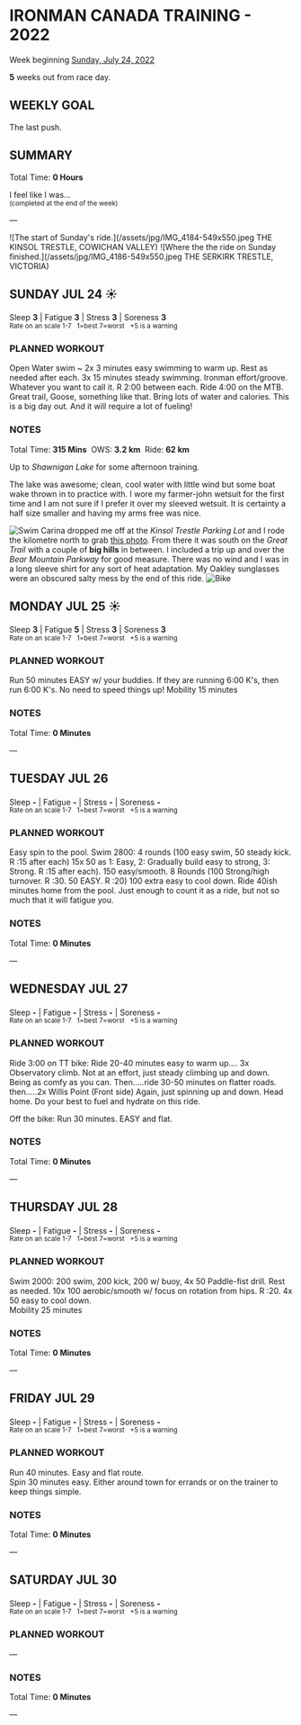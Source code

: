 # IRONMAN CANADA TRAINING - 2022
Week beginning [Sunday, July 24, 2022](javascript:flick('sun');)

**5** weeks out from race day.

## WEEKLY GOAL
The last push.

## SUMMARY
Total Time: **0 Hours**

I feel like I was...
<br /><sup>(completed at the end of the week)</sup>

&mdash;

![The start of Sunday's ride.](/assets/jpg/IMG_4184-549x550.jpeg THE KINSOL TRESTLE, COWICHAN VALLEY)
![Where the the ride on Sunday finished.](/assets/jpg/IMG_4186-549x550.jpeg THE SERKIRK TRESTLE, VICTORIA)


## SUNDAY JUL 24 ☀️
Sleep **3** | Fatigue **3** | Stress **3** | Soreness **3**
<sup><br />Rate on an scale 1-7 &nbsp; 1=best 7=worst &nbsp; +5 is a warning</sup>

### PLANNED WORKOUT
Open Water swim ~ 
2x 3 minutes easy swimming to warm up. Rest as needed after each. 
3x 15 minutes steady swimming. Ironman effort/groove. Whatever you want to call it. R 2:00 between each. 
Ride 4:00 on the MTB. Great trail, Goose, something like that. 
Bring lots of water and calories. 
This is a big day out. And it will require a lot of fueling!

### NOTES
Total Time: **315 Mins** &nbsp;OWS: **3.2 km** &nbsp;Ride: **62 km**

Up to _Shawnigan Lake_ for some afternoon training.

The lake was awesome; clean, cool water with little wind but some boat wake thrown in to practice with.  I wore my farmer-john wetsuit for the first time and I am not sure if I prefer it over my sleeved wetsuit.  It is certainty a half size smaller and having my arms free was nice.
<!----->
![Swim](/assets/jpg/swim-20220724.jpeg)
Carina dropped me off at the _Kinsol Trestle Parking Lot_ and I rode the kilometre north to grab [this photo](javascript:flkty.select(2);).  From there it was south on the _Great Trail_ with a couple of **big hills** in between.  I included a trip up and over the _Bear Mountain Parkway_ for good measure.  There was no wind and I was in a long sleeve shirt for any sort of heat adaptation.  My Oakley sunglasses were an obscured salty mess by the end of this ride. 
![Bike](/assets/jpg/bike-20220724.jpeg)

<!---->
## MONDAY JUL 25 ☀️
Sleep **3** | Fatigue **5** | Stress **3** | Soreness **3**
<sup><br />Rate on an scale 1-7 &nbsp; 1=best 7=worst &nbsp; +5 is a warning</sup>

### PLANNED WORKOUT
Run 50 minutes EASY w/ your buddies. 
If they are running 6:00 K's, then run 6:00 K's. No need to speed things up!
Mobility 15 minutes

### NOTES
Total Time: **0 Minutes**

&mdash;  

<!---->
## TUESDAY JUL 26
Sleep **-** | Fatigue **-** | Stress **-** | Soreness **-**
<sup><br />Rate on an scale 1-7 &nbsp; 1=best 7=worst &nbsp; +5 is a warning</sup>

### PLANNED WORKOUT
Easy spin to the pool. 
Swim 2800: 
4 rounds (100 easy swim, 50 steady kick. R :15 after each) 
15x 50 as 1: Easy, 2: Gradually build easy to strong, 3: Strong. R :15 after each). 
150 easy/smooth. 
8 Rounds (100 Strong/high turnover. R :30. 50 EASY. R :20) 
100 extra easy to cool down. 
Ride 40ish minutes home from the pool. Just enough to count it as a ride, but not so much that it will fatigue you.

### NOTES
Total Time: **0 Minutes**

&mdash;  

<!---->
## WEDNESDAY JUL 27
Sleep **-** | Fatigue **-** | Stress **-** | Soreness **-**
<sup><br />Rate on an scale 1-7 &nbsp; 1=best 7=worst &nbsp; +5 is a warning</sup>

### PLANNED WORKOUT
Ride 3:00 on TT bike: 
Ride 20-40 minutes easy to warm up....
3x Observatory climb. Not at an effort, just steady climbing up and down. Being as comfy as you can. 
Then.....ride 30-50 minutes on flatter roads. 
then.....2x Willis Point (Front side) Again, just spinning up and down. 
Head home. 
Do your best to fuel and hydrate on this ride.

Off the bike: Run 30 minutes. EASY and flat.

### NOTES
Total Time: **0 Minutes**

&mdash;  

<!---->
## THURSDAY JUL 28
Sleep **-** | Fatigue **-** | Stress **-** | Soreness **-**
<sup><br />Rate on an scale 1-7 &nbsp; 1=best 7=worst &nbsp; +5 is a warning</sup>

### PLANNED WORKOUT
Swim 2000: 
200 swim, 200 kick, 200 w/ buoy, 4x 50 Paddle-fist drill. Rest as needed. 
10x 100 aerobic/smooth w/ focus on rotation from hips. R :20. 
4x 50 easy to cool down.   
Mobility 25 minutes

### NOTES
Total Time: **0 Minutes**

&mdash;  

<!---->
## FRIDAY JUL 29
Sleep **-** | Fatigue **-** | Stress **-** | Soreness **-**
<sup><br />Rate on an scale 1-7 &nbsp; 1=best 7=worst &nbsp; +5 is a warning</sup>

### PLANNED WORKOUT
Run 40 minutes. Easy and flat route.   
Spin 30 minutes easy. Either around town for errands or on the trainer to keep things simple.

### NOTES
Total Time: **0 Minutes**

&mdash;  

<!---->
## SATURDAY JUL 30
Sleep **-** | Fatigue **-** | Stress **-** | Soreness **-**
<sup><br />Rate on an scale 1-7 &nbsp; 1=best 7=worst &nbsp; +5 is a warning</sup>

### PLANNED WORKOUT
&mdash;  

### NOTES
Total Time: **0 Minutes**

&mdash;  
